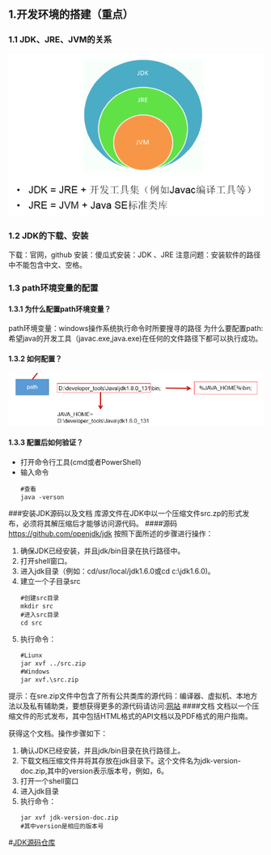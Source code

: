 ## 1.开发环境的搭建（重点）
### 1.1 JDK、JRE、JVM的关系
![img.png](image/img.png)
### 1.2 JDK的下载、安装
下载：官网，github
安装：傻瓜式安装：JDK 、JRE
   注意问题：安装软件的路径中不能包含中文、空格。
### 1.3 path环境变量的配置
#### 1.3.1 为什么配置path环境变量？
path环境变量：windows操作系统执行命令时所要搜寻的路径
为什么要配置path:希望java的开发工具（javac.exe,java.exe)在任何的文件路径下都可以执行成功。
#### 1.3.2 如何配置？
![img.png](image/img_1.png)
#### 1.3.3 配置后如何验证？
* 打开命令行工具(cmd或者PowerShell)
* 输入命令
   ```shell
   #查看
   java -verson 
   ```
###安装JDK源码以及文档
库源文件在JDK中以一个压缩文件src.zp的形式发布，必须将其解压缩后才能够访问源代码。
####源码
https://github.com/openjdk/jdk
按照下面所述的步骤进行操作：
1. 确保JDK已经安装，并且jdk/bin目录在执行路径中。
2. 打开shell窗口。
3. 进入jdk目录（例如：cd/usr/local/jdk1.6.0或cd c:\jdk1.6.0)。
4. 建立一个子目录src
   ```shell
   #创建src目录
   mkdir src 
   #进入src目录
   cd src
   ```
5. 执行命令：
   ```shell
   #Liunx
   jar xvf ../src.zip
   #Windows
   jar xvf.\src.zip
   ```
提示：在sre.zip文件中包含了所有公共类库的源代码：编译器、虚拟机、本地方法以及私有辅助类，要想获得更多的源代码请访问:[网站](http://download.java.net/jdk6)
####文档
文档以一个压缩文件的形式发布，其中包括HTML格式的API文档以及PDF格式的用户指南。

获得这个文档。操作步骤如下：
1. 确认JDK已经安装，并且jdk/bin目录在执行路径上。
2. 下载文档压缩文件并将其存放在jdk目录下。这个文件名为jdk-version-doc.zip,其中的version表示版本号，例如，6。
3. 打开一个shell窗口
4. 进入jdk目录
5. 执行命令：
   ```shell
   jar xvf jdk-version-doc.zip
   #其中version是相应的版本号
   ```

#[JDK源码仓库](https://github.com/openjdk/jdk)







